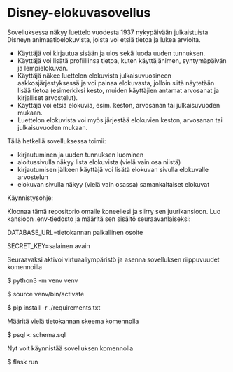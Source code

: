 # Disney-elokuvasovellus
Sovelluksessa näkyy luettelo vuodesta 1937 nykypäivään julkaistuista Disneyn animaatioelokuvista, joista voi etsiä tietoa ja lukea arvioita.
- Käyttäjä voi kirjautua sisään ja ulos sekä luoda uuden tunnuksen.
- Käyttäjä voi lisätä profiiliinsa tietoa, kuten käyttäjänimen, syntymäpäivän ja lempielokuvan.
- Käyttäjä näkee luettelon elokuvista julkaisuvuosineen aakkosjärjestyksessä ja voi painaa elokuvasta, jolloin siitä näytetään lisää tietoa (esimerkiksi kesto, muiden käyttäjien antamat arvosanat ja kirjalliset arvostelut).
- Käyttäjä voi etsiä elokuvia, esim. keston, arvosanan tai julkaisuvuoden mukaan.
- Luettelon elokuvista voi myös järjestää elokuvien keston, arvosanan tai julkaisuvuoden mukaan.

Tällä hetkellä sovelluksessa toimii:
- kirjautuminen ja uuden tunnuksen luominen
- aloitussivulla näkyy lista elokuvista (vielä vain osa niistä)
- kirjautumisen jälkeen käyttäjä voi lisätä elokuvan sivulla elokuvalle arvostelun
- elokuvan sivulla näkyy (vielä vain osassa) samankaltaiset elokuvat


Käynnistysohje:

Kloonaa tämä repositorio omalle koneellesi ja siirry sen juurikansioon. Luo kansioon .env-tiedosto ja määritä sen sisältö seuraavanlaiseksi:

DATABASE_URL=tietokannan paikallinen osoite

SECRET_KEY=salainen avain


Seuraavaksi aktivoi virtuaaliympäristö ja asenna sovelluksen riippuvuudet komennoilla

$ python3 -m venv venv

$ source venv/bin/activate

$ pip install -r ./requirements.txt


Määritä vielä tietokannan skeema komennolla

$ psql < schema.sql


Nyt voit käynnistää sovelluksen komennolla

$ flask run
